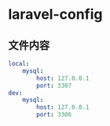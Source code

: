 # laravel-config


## 文件内容
```yaml
local:
    mysql:
        host: 127.0.0.1
        port: 3307
dev:
    mysql:
        host: 127.0.0.1
        port: 3306